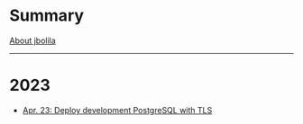 # Summary

[About jbolila](./about.md)

---

# 2023

- [Apr. 23: Deploy development PostgreSQL with TLS](./2023/20230423-pgsql-dev-ssl.md)
